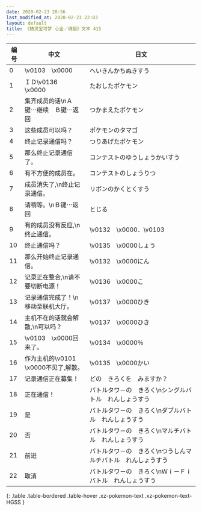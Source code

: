 ```yaml
---
date: 2020-02-23 20:56
last_modified_at: 2020-02-23 22:03
layout: default
title: 《精灵宝可梦 心金／魂银》文本 415
---
```

| 编号 | 中文 | 日文 |
| ---- | ---- | ---- |
| 0 | \v0103　\x0000 | へいきんかちぬきすう |
| 1 | ＩＤ\v0136　\x0000 | たおしたポケモン |
| 2 | 集齐成员的话\nＡ键⋯继续　Ｂ键⋯返回 | つかまえたポケモン |
| 3 | 这些成员可以吗？ | ポケモンのタマゴ |
| 4 | 终止记录通信吗？ | つりあげたポケモン |
| 5 | 那么终止记录通信了。 | コンテストのゆうしょうかいすう |
| 6 | 有不方便的成员在。 | コンテストのしょうりつ |
| 7 | 成员消失了,\n终止记录通信。 | リボンのかくとくすう |
| 8 | 请稍等。\nＢ键⋯返回 | とじる |
| 9 | 有的成员没有反应,\n终止通信。 | \v0132　\x0000．\v0103　　 |
| 10 | 终止通信吗？ | \v0135　\x0000しょう |
| 11 | 那么开始终止记录通信。 | \v0132　\x0000にん |
| 12 | 记录正在整合,\n请不要切断电源！ | \v0136　\x0000こ |
| 13 | 记录通信完成了！\n移动至联机大厅。 | \v0137　\x0000ひき |
| 14 | 主机不在的话就会解散,\n可以吗？ | \v0137　\x0000ひき |
| 15 | \v0103　\x0000回来了。 | \v0134　\x0000％ |
| 16 | 作为主机的\v0101　\x0000不见了,解散。 | \v0135　\x0000かい |
| 17 | 记录通信正在募集！ | どの　きろくを　みますか？ |
| 18 | 正在通信！ | バトルタワ－の　きろく\nシングルバトル　れんしょうすう |
| 19 | 是 | バトルタワ－の　きろく\nダブルバトル　れんしょうすう |
| 20 | 否 | バトルタワ－の　きろく\nマルチバトル　れんしょうすう |
| 21 | 前进 | バトルタワ－の　きろく\nつうしんマルチバトル　れんしょうすう |
| 22 | 取消 | バトルタワ－の　きろく\nＷｉ－Ｆｉバトル　れんしょうすう |
{: .table .table-bordered .table-hover .xz-pokemon-text .xz-pokemon-text-HGSS }